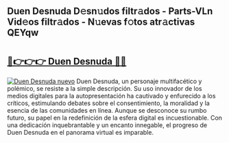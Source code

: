## Duen Desnuda D𝚎sn𝚞dos filtr𝚊dos - Parts-VLn Vid𝚎os filtr𝚊dos - N𝚞evas f𝚘tos atr𝚊ctivas QEYqw

# <h2><a href="http://mb2e8yc.tromn.icu/?c=Duen+Desnuda">🔗👉👉👉 Duen Desnuda 🔗🔗</a></h2>

[![Duen Desnuda nuevo](https://i.imgur.com/pEAQMta.gif)](http://mb2e8yc.tromn.icu/?c=Duen+Desnuda)
Duen Desnuda, un personaje multifacético y polémico, se resiste a la simple descripción. Su uso innovador de los medios digitales para la autopresentación ha cautivado y enfurecido a los críticos, estimulando debates sobre el consentimiento, la moralidad y la esencia de las comunidades en línea. Aunque se desconoce su rumbo futuro, su papel en la redefinición de la esfera digital es incuestionable. Con una dedicación inquebrantable y un encanto innegable, el progreso de Duen Desnuda en el panorama virtual es imparable.
